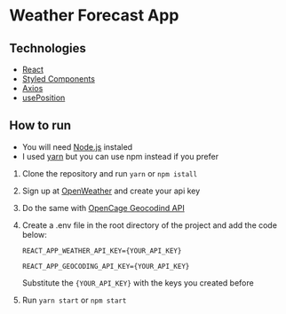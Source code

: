 # Weather Forecast App


## Technologies
- [React](https://github.com/facebook/react)
- [Styled Components](https://github.com/styled-components/styled-components)
- [Axios](https://github.com/axios/axios)
- [usePosition](https://github.com/trekhleb/use-position) 

## How to run
- You will need [Node.js](https://nodejs.org/) instaled
- I used [yarn](https://yarnpkg.com/getting-started/install) but you can use npm instead if you prefer

1. Clone the repository and run `yarn` or `npm istall`
2. Sign up at [OpenWeather](https://openweathermap.org/) and create your api key
3. Do the same with [OpenCage Geocodind API](https://opencagedata.com/)
4. Create a .env file in the root directory of the project and add the code below: 
    
    ```
    REACT_APP_WEATHER_API_KEY={YOUR_API_KEY}

    REACT_APP_GEOCODING_API_KEY={YOUR_API_KEY}

    ```
    Substitute the `{YOUR_API_KEY}` with the keys you created before
5. Run `yarn start` or `npm start`
